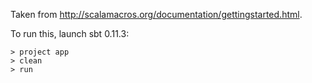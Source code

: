 Taken from http://scalamacros.org/documentation/gettingstarted.html.

To run this, launch sbt 0.11.3:

    > project app
    > clean
    > run
